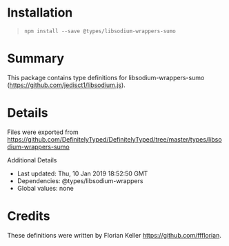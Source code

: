 # Installation
> `npm install --save @types/libsodium-wrappers-sumo`

# Summary
This package contains type definitions for libsodium-wrappers-sumo (https://github.com/jedisct1/libsodium.js).

# Details
Files were exported from https://github.com/DefinitelyTyped/DefinitelyTyped/tree/master/types/libsodium-wrappers-sumo

Additional Details
 * Last updated: Thu, 10 Jan 2019 18:52:50 GMT
 * Dependencies: @types/libsodium-wrappers
 * Global values: none

# Credits
These definitions were written by Florian Keller <https://github.com/ffflorian>.
